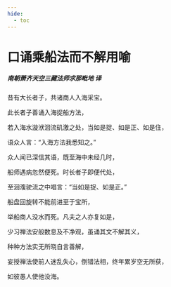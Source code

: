 ```yaml
---
hide:
  - toc
---
```


# **口诵乘船法而不解用喻**

##### 南朝萧齐天空三藏法师求那毗地 译

昔有大长者子，共诸商人入海采宝。

此长者子善诵入海捉船方法，

若入海水漩洑洄流矶激之处，当如是捉、如是正、如是住，

语众人言：“入海方法我悉知之。”

众人闻已深信其语，既至海中未经几时，

船师遇病忽然便死。时长者子即便代处，

至洄澓驶流之中唱言：“当如是捉、如是正。”

船盘回旋转不能前进至于宝所，

举船商人没水而死。凡夫之人亦复如是，

少习禅法安般数息及不净观，虽诵其文不解其义，

种种方法实无所晓自言善解，

妄授禅法使前人迷乱失心，倒错法相，终年累岁空无所获，

如彼愚人使他没海。